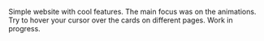 Simple website with cool features. The main focus was on the animations. Try to hover your cursor over the cards on different pages.
Work in progress.
